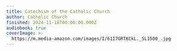 ```yaml
---
title: Catechism of the Catholic Church
author: Catholic Church
finished: 2024-11-18T00:00:00.000Z
audiobook: true
coverImage: >-
  https://m.media-amazon.com/images/I/61I7GRTKCkL._SL1500_.jpg
---
```

